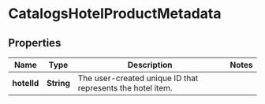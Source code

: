

# CatalogsHotelProductMetadata

## Properties

Name | Type | Description | Notes
------------ | ------------- | ------------- | -------------
**hotelId** | **String** | The user-created unique ID that represents the hotel item. | 




